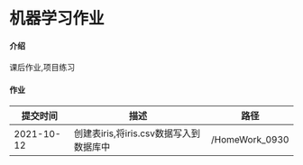 # 机器学习作业

#### 介绍
课后作业,项目练习

#### 作业

| 提交时间   | 描述                                              | 路径           |
| ---------- | ------------------------------------------------- | -------------- |
| 2021-10-12 | 创建表iris,将iris.csv数据写入到数据库中           | /HomeWork_0930 |
